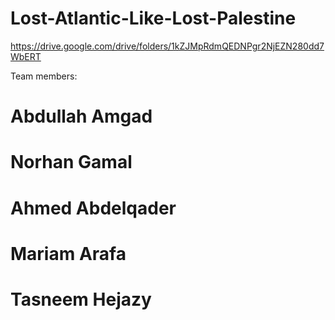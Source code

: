 # Lost-Atlantic-Like-Lost-Palestine
https://drive.google.com/drive/folders/1kZJMpRdmQEDNPgr2NjEZN280dd7WbERT

Team members:
# Abdullah Amgad
# Norhan Gamal
# Ahmed Abdelqader
# Mariam Arafa
# Tasneem Hejazy
